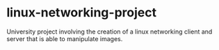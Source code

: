 # linux-networking-project
University project involving the creation of a linux networking client and server that is able to manipulate images.
